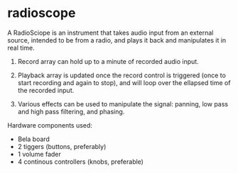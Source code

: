 # radioscope
A RadioSciope is an instrument that takes audio input from an external source, intended to be from a radio, and plays it back and manipulates it in real time.

1) Record array can hold up to a minute of recorded audio input.

2) Playback array is updated once the record control is triggered (once to start recording and again to stop), and will loop over the ellapsed time of the recorded input.

3) Various effects can be used to manipulate the signal: panning, low pass and high pass filtering, and phasing.

Hardware components used:
- Bela board 
- 2 tiggers (buttons, preferably)
- 1 volume fader
- 4 continous controllers (knobs, preferable)
